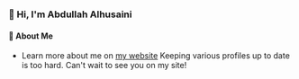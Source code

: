 ### 👋 Hi, I'm Abdullah Alhusaini

#### 🚀 About Me

- Learn more about me on [my website](https://daarb.dev) Keeping various profiles up to date is too hard. Can't wait to see you on my site!

